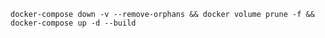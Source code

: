 `docker-compose down -v --remove-orphans && docker volume prune -f && docker-compose up -d --build
`